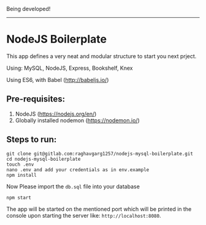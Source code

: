 Being developed!

---

# NodeJS Boilerplate

This app defines a very neat and modular structure to start you next prject.

Using: MySQL, NodeJS, Express, Bookshelf, Knex

Using ES6, with Babel (http://babeljs.io/)


## Pre-requisites:
1. NodeJS (https://nodejs.org/en/)
2. Globally installed nodemon (https://nodemon.io/)


## Steps to run:
```
git clone git@gitlab.com:raghavgarg1257/nodejs-mysql-boilerplate.git
cd nodejs-mysql-boilerplate
touch .env
nano .env and add your credentials as in env.example
npm install
```
Now Please import the `db.sql` file into your database
```
npm start
```
The app will be started on the mentioned port which will be printed in the console upon starting the server like: `http://localhost:8080`.
